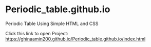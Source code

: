 # Periodic_table.github.io
 Periodic Table Using Simple HTML and CSS
 
Click this link to open Project:
https://ghinaamin200.github.io/Periodic_table.github.io/index.html

